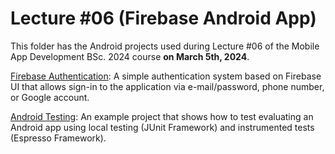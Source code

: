# Lecture #06 (Firebase Android App)

This folder has the Android projects used during Lecture #06 of the Mobile App Development BSc. 2024 course **on March 5th, 2024**.

[Firebase Authentication](06-1_FirebaseAuthentication): A simple authentication system based on Firebase UI that allows sign-in to the application via e-mail/password, phone number, or Google account.

[Android Testing](06-2_Testing): An example project that shows how to test evaluating an Android app using local testing (JUnit Framework) and instrumented tests (Espresso Framework).
